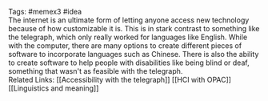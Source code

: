 Tags: #memex3 #idea 
<br>
The internet is an ultimate form of letting anyone access new technology because of how customizable it is. This is in stark contrast to something like the telegraph, which only really worked for languages like English. While with the computer, there are many options to create different pieces of software to incorporate languages such as Chinese. 
There is also the ability to create software to help people with disabilities like being blind or deaf, something that wasn't as feasible with the telegraph.
<br>
Related Links: [[Accessibility with the telegraph]] [[HCI with OPAC]] [[Linguistics and meaning]] 